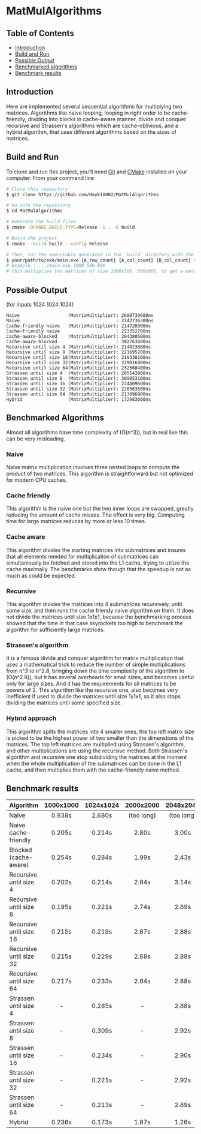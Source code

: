# MatMulAlgorithms

## Table of Contents
- [Introduction](#introduction)
- [Build and Run](#build-and-run)
- [Possible Output](#possible-output)
- [Benchmarked algorithms](#benchmarked-algorithms)
- [Benchmark results](#benchmark-results)

## Introduction
Here are implemented several sequential algorithms for multiplying two matrices. Algorithms like naive looping, looping in right order to be cache-friendly, dividing into blocks in cache-aware manner, divide and conquer recursive and Strassen's algorithms which are cache-oblivious, and a hybrid algorithm, that uses different algorithms based on the sizes of matrices. 

## Build and Run
To clone and run this project, you'll need [Git](https://git-scm.com) and [CMake](https://cmake.org/) installed on your computer. From your command line:

```bash
# Clone this repository
$ git clone https://github.com/Hayk10002/MatMulAlgorithms

# Go into the repository
$ cd MatMulAlgorithms

# Generate the build files
$ cmake -DCMAKE_BUILD_TYPE=Release -S . -B build

# Build the project
$ cmake --build build --config Release

# Then, run the executable generated in the `build` directory with the appropriate sizes to run the test.
$ your/path/to/exe/main.exe {A_row_count} {A_col_count} {B_col_count} # other dimensions are calculated based on the requirements for the matrix multiplication.
# example - .../main.exe 1000 500 800
# this multiplies two matrices of size 1000x500, 500x800, to get a matrix of size 1000x800.
```

## Possible Output
(for inputs 1024 1024 1024)

```
Naive                  (MatrixMultiplier): 2680739600ns
Naive                                    : 2742736300ns
Cache-friendly naive   (MatrixMultiplier): 214720300ns
Cache-friendly naive                     : 223352700ns
Cache-aware-blocked    (MatrixMultiplier): 284380500ns
Cache-aware-blocked                      : 392763600ns
Recursive until size 4 (MatrixMultiplier): 214823800ns
Recursive until size 8 (MatrixMultiplier): 221695200ns
Recursive until size 16(MatrixMultiplier): 219338200ns
Recursive until size 32(MatrixMultiplier): 229016900ns
Recursive until size 64(MatrixMultiplier): 232560400ns
Strassen until size 4  (MatrixMultiplier): 285143900ns
Strassen until size 8  (MatrixMultiplier): 309053100ns
Strassen until size 16 (MatrixMultiplier): 234409600ns
Strassen until size 32 (MatrixMultiplier): 220563500ns
Strassen until size 64 (MatrixMultiplier): 213096900ns
Hybrid                 (MatrixMultiplier): 172983600ns
```

## Benchmarked Algorithms

Almost all algorithms have time complexity of \(O(n^3)\), but in real live this can be very misleading.

### Naive

Naive matrix multiplication involves three nested loops to compute the product of two matrices. This algorithm is straightforward but not optimized for modern CPU caches.

### Cache friendly

This algorithm is the naive one but the two inner loops are swapped, greatly reducing the amount of cache misses.
The effect is very big. Computing time for large matrices reduces by more or less 10 times.  

### Cache aware

This algorithm divides the starting matrices into submatrices and insures that all elements needed for multiplication of submatrices can simultaniously be fetched and stored into the L1 cache, trying to utilize the cache maximally. 
The benchmarks show though that the speedup is not as much as could be expected.

### Recursive

This algorithm divides the matrices into 4 submatrices recursively, until some size, and then runs the cache friendy naive algorithm on them. It does not divide the matrices until size 1x1x1, because the benchmarking process showed that the time in that case skyrockets too high to benchmark the algorithm for sufficiently large matrices.

### Strassen's algorithm

It is a famous divide and conquer algorithm for matrix multiplication that uses a mathematical trick to reduce the number of simple mutliplications from n^3 to n^2.8, bringing down the time complexity of the algorithm to \(O(n^2.8)\), but it has several overheads for small sizes, and becomes useful only for large sizes. And it has the requirements for all matrices to be powers of 2.
This algorithm like the recursive one, also becomes very inefficient if used to divide the matrices until size 1x1x1, so it also stops dividing the matrices until some specified size.

### Hybrid approach

This algorithm splits the matrices into 4 smaller ones, the top left matrix size is picked to be the highest power of two smaller than the dimenstions of the matrices. The top left matrices are multiplied using Strassen's algorithm, and other multiplications are using the recursive method. Both Strassen's algorithm and recursive one stop subdividing the matrices at the moment when the whole multiplication of the submatrices can be done in the L1 cache, and then multiplies them with the cache-friendly naive method. 

## Benchmark results

| Algorithm | 1000x1000 | 1024x1024 | 2000x2000 | 2048x2048 | 3000x3000 |
| :-------- | :-------: | :-------: | :-------: | :-------: | :-------: |
| Naive | 0.938s | 2.680s | (too long) | (too long) | (too long) |
| Naive cache-friendly | 0.205s | 0.214s | 2.80s | 3.00s | 8.46s |
| Blocked (cache-aware) | 0.254s | 0.284s | 1.99s | 2.43s | 6.84s |
| Recursive until size 4 | 0.202s | 0.214s | 2.64s | 3.14s | 8.37s |
| Recursive until size 8 | 0.195s | 0.221s | 2.74s | 2.89s | 8.27s |
| Recursive until size 16 | 0.215s | 0.219s | 2.67s | 2.88s | 8.40s |
| Recursive until size 32 | 0.215s | 0.229s | 2.68s | 2.88s | 9.10s |
| Recursive until size 64 | 0.217s | 0.233s | 2.64s | 2.88s | 8.62s |
| Strassen until size 4 | - | 0.285s | - | 2.88s | - |
| Strassen until size 8 | - | 0.309s | - | 2.92s | - |
| Strassen until size 16 | - | 0.234s | - | 2.90s | - |
| Strassen until size 32 | - | 0.221s | - | 2.92s | - |
| Strassen until size 64 | - | 0.213s | - | 2.89s | - |
| Hybrid | 0.236s | 0.173s | 1.87s | 1.26s | 6.46s |

